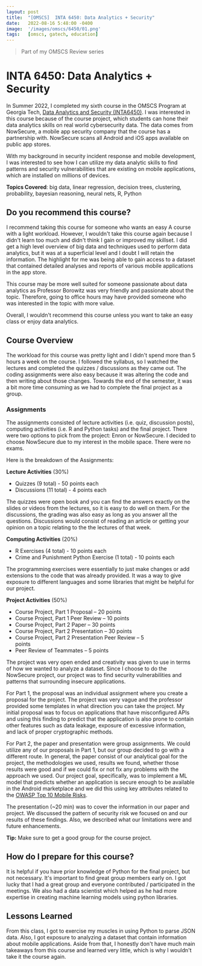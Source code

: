 ```yaml
---
layout: post
title:  "[OMSCS]  INTA 6450: Data Analytics + Security"
date:   2022-08-16 5:48:00 -0400
image:  '/images/omscs/6450/01.png'
tags:   [omscs, gatech, education]
---
```


> Part of my OMSCS Review series

# INTA 6450: Data Analytics + Security

In Summer 2022, I completed my sixth course in the OMSCS Program at Georgia Tech, [Data Analytics and Security (INTA6450)](https://omscs.gatech.edu/inta-6450-data-analytics-and-security). I was interested in this course because of the course project, which students can hone their data analytics skills on real world cybersecurity data. The data comes from NowSecure, a mobile app security company that the course has a partnership with. NowSecure scans all Android and iOS apps available on public app stores.

With my background in security incident response and mobile development, I was interested to see how I can utilize my data analytic skills to find patterns and security vulnerabilities that are existing on mobile applications, which are installed on millions of devices.

**Topics Covered**: big data, linear regression, decision trees, clustering, probability, bayesian reasoning, neural nets, R, Python

## Do you recommend this course?
I recommend taking this course for someone who wants an easy A course with a light workload. However, I wouldn't take this course again because I didn't learn too much and didn't think I gain or improved my skillset. I did get a high level overview of big data and techniques used to perform data analytics, but it was at a superficial level and I doubt I will retain the information. The highlight for me was being able to gain access to a dataset that contained detailed analyses and reports of various mobile applications in the app store.

This course may be more well suited for someone passionate about data analytics as Professor Borowitz was very friendly and passionate about the topic. Therefore, going to office hours may have provided someone who was interested in the topic with more value. 

Overall, I wouldn't recommend this course unless you want to take an easy class or enjoy data analytics.

## Course Overview
The workload for this course was pretty light and I didn't spend more than 5 hours a week on the course. I followed the syllabus, so I watched the lectures and completed the quizzes / discussions as they came out. The coding assignments were also easy because it was altering the code and then writing about those changes. Towards the end of the semester, it was a bit more time consuming as we had to complete the final project as a group. 

### Assignments  
The assignments consisted of lecture activities (i.e. quiz, discussion posts), computing activities (i.e. R and Python tasks) and the final project. There were two options to pick from the project: Enron or NowSecure. I decided to choose NowSecure due to my interest in the mobile space. There were no exams. 

Here is the breakdown of the Assignments:

**Lecture Activities** (30%)
* Quizzes (9 total) - 50 points each
* Discussions (11 total) - 4 points each

The quizzes were open book and you can find the answers exactly on the slides or videos from the lectures, so it is easy to do well on them. For the discussions, the grading was also easy as long as you answer all the questions. Discussions would consist of reading an article or getting your opinion on a topic relating to the the lectures of that week. 

**Computing Activities** (20%)
* R Exercises (4 total) - 10 points each
* Crime and Punishment Python Exercise (1 total) - 10 points each

The programming exercises were essentially to just make changes or add extensions to the code that was already provided. It was a way to give exposure to different languages and some libraries that might be helpful for our project. 

**Project Activities** (50%)
* Course Project, Part 1 Proposal – 20 points  
* Course Project, Part 1 Peer Review – 10 points  
* Course Project, Part 2 Paper – 30 points  
* Course Project, Part 2 Presentation – 30 points  
* Course Project, Part 2 Presentation Peer Review – 5  
points  
* Peer Review of Teammates – 5 points

The project was very open ended and creativity was given to use in terms of how we wanted to analyze a dataset. Since I choose to do the NowSecure project, our project was to find security vulnerabilities and patterns that surrounding insecure applications.

For Part 1, the proposal was an individual assignment where you create a proposal for the project. The project was very vague and the professor provided some templates in what direction you can take the project. My initial proposal was to focus on applications that have misconfigured APIs and using this finding to predict that the application is also prone to contain other features such as data leakage, exposure of excessive information, and lack of proper cryptographic methods.

For Part 2, the paper and presentation were group assignments. We could utilize any of our proposals in Part 1, but our group decided to go with a different route. In general, the paper consist of our analytical goal for the project, the methodologies we used, results we found, whether those results were good and if we could fix or not fix any problems with the approach we used. Our project goal, specifically, was to implement a ML model that predicts whether an application is secure enough to be available in the Android marketplace and we did this using key attributes related to the [OWASP Top 10 Mobile Risks](https://owasp.org/www-project-mobile-top-10/).

The presentation (~20 min) was to cover the information in our paper and project. We discussed the pattern of security risk we focused on and our results of these findings. Also, we described what our limitations were and future enhancements. 

**Tip:** Make sure to get a good group for the course project.

## How do I prepare for this course?
It is helpful if you have prior knowledge of Python for the final project, but not necessary. It's important to find great group members early on. I got lucky that I had a great group and everyone contributed / participated in the meetings. We also had a data scientist which helped as he had more expertise in creating machine learning models using python libraries.

## Lessons Learned
From this class, I got to exercise my muscles in using Python to parse JSON data. Also, I got exposure to analyzing a dataset that contain information about mobile applications. Aside from that, I honestly don't have much main takeaways from this course and learned very little, which is why I wouldn't take it the course again.
